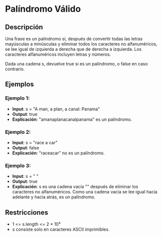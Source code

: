 # Palíndromo Válido

## Descripción

Una frase es un palíndromo si, después de convertir todas las letras mayúsculas a minúsculas y eliminar todos los caracteres no alfanuméricos, se lee igual de izquierda a derecha que de derecha a izquierda. Los caracteres alfanuméricos incluyen letras y números.

Dada una cadena s, devuelve true si es un palíndromo, o false en caso contrario.

## Ejemplos

### Ejemplo 1:

- **Input**: s = "A man, a plan, a canal: Panama"
- **Output**: true
- **Explicación**: "amanaplanacanalpanama" es un palíndromo.

### Ejemplo 2:

- **Input**: s = "race a car"
- **Output**: false
- **Explicación**: "raceacar" no es un palíndromo.

### Ejemplo 3:

- **Input**: s = " "
- **Output**: true
- **Explicación**: s es una cadena vacía "" después de eliminar los caracteres no alfanuméricos.
  Como una cadena vacía se lee igual hacia adelante y hacia atrás, es un palíndromo.

## Restricciones

- 1 <= s.length <= 2 \* 10⁵
- s consiste solo en caracteres ASCII imprimibles.

